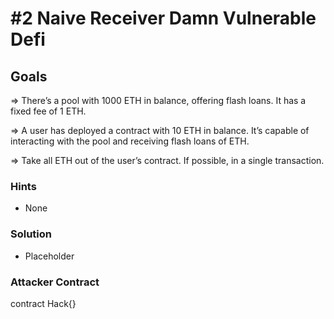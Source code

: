 # #2 Naive Receiver Damn Vulnerable Defi

## Goals

=> There’s a pool with 1000 ETH in balance, offering flash loans. It has a fixed fee of 1 ETH.

=> A user has deployed a contract with 10 ETH in balance. It’s capable of interacting with the pool and receiving flash loans of ETH.

=> Take all ETH out of the user’s contract. If possible, in a single transaction.

### Hints

- None

### Solution

- Placeholder

### Attacker Contract

contract Hack{}
